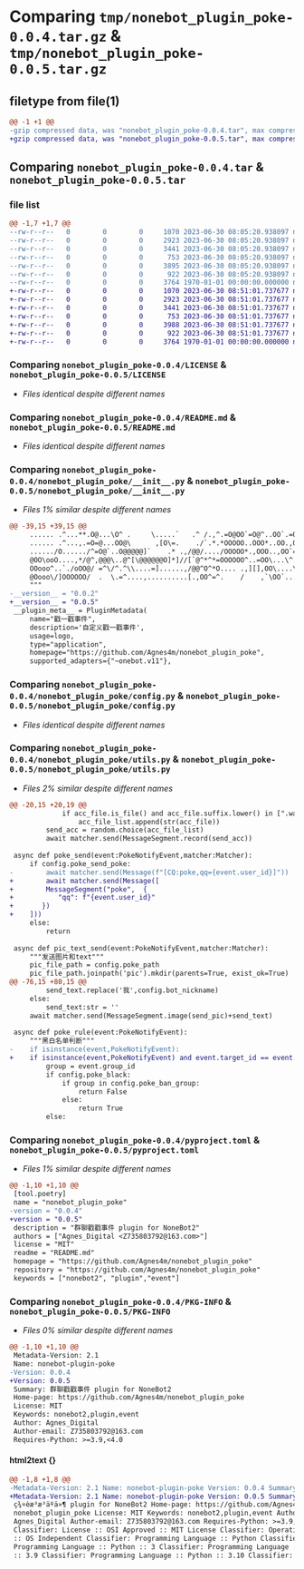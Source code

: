 # Comparing `tmp/nonebot_plugin_poke-0.0.4.tar.gz` & `tmp/nonebot_plugin_poke-0.0.5.tar.gz`

## filetype from file(1)

```diff
@@ -1 +1 @@
-gzip compressed data, was "nonebot_plugin_poke-0.0.4.tar", max compression
+gzip compressed data, was "nonebot_plugin_poke-0.0.5.tar", max compression
```

## Comparing `nonebot_plugin_poke-0.0.4.tar` & `nonebot_plugin_poke-0.0.5.tar`

### file list

```diff
@@ -1,7 +1,7 @@
--rw-r--r--   0        0        0     1070 2023-06-30 08:05:20.938097 nonebot_plugin_poke-0.0.4/LICENSE
--rw-r--r--   0        0        0     2923 2023-06-30 08:05:20.938097 nonebot_plugin_poke-0.0.4/README.md
--rw-r--r--   0        0        0     3441 2023-06-30 08:05:20.938097 nonebot_plugin_poke-0.0.4/nonebot_plugin_poke/__init__.py
--rw-r--r--   0        0        0      753 2023-06-30 08:05:20.938097 nonebot_plugin_poke-0.0.4/nonebot_plugin_poke/config.py
--rw-r--r--   0        0        0     3895 2023-06-30 08:05:20.938097 nonebot_plugin_poke-0.0.4/nonebot_plugin_poke/utils.py
--rw-r--r--   0        0        0      922 2023-06-30 08:05:20.938097 nonebot_plugin_poke-0.0.4/pyproject.toml
--rw-r--r--   0        0        0     3764 1970-01-01 00:00:00.000000 nonebot_plugin_poke-0.0.4/PKG-INFO
+-rw-r--r--   0        0        0     1070 2023-06-30 08:51:01.737677 nonebot_plugin_poke-0.0.5/LICENSE
+-rw-r--r--   0        0        0     2923 2023-06-30 08:51:01.737677 nonebot_plugin_poke-0.0.5/README.md
+-rw-r--r--   0        0        0     3441 2023-06-30 08:51:01.737677 nonebot_plugin_poke-0.0.5/nonebot_plugin_poke/__init__.py
+-rw-r--r--   0        0        0      753 2023-06-30 08:51:01.737677 nonebot_plugin_poke-0.0.5/nonebot_plugin_poke/config.py
+-rw-r--r--   0        0        0     3988 2023-06-30 08:51:01.737677 nonebot_plugin_poke-0.0.5/nonebot_plugin_poke/utils.py
+-rw-r--r--   0        0        0      922 2023-06-30 08:51:01.737677 nonebot_plugin_poke-0.0.5/pyproject.toml
+-rw-r--r--   0        0        0     3764 1970-01-01 00:00:00.000000 nonebot_plugin_poke-0.0.5/PKG-INFO
```

### Comparing `nonebot_plugin_poke-0.0.4/LICENSE` & `nonebot_plugin_poke-0.0.5/LICENSE`

 * *Files identical despite different names*

### Comparing `nonebot_plugin_poke-0.0.4/README.md` & `nonebot_plugin_poke-0.0.5/README.md`

 * *Files identical despite different names*

### Comparing `nonebot_plugin_poke-0.0.4/nonebot_plugin_poke/__init__.py` & `nonebot_plugin_poke-0.0.5/nonebot_plugin_poke/__init__.py`

 * *Files 1% similar despite different names*

```diff
@@ -39,15 +39,15 @@
     ...... .^...**.O@...\O^ .     \.....`   .^ /.,^.=O@OO`=O@^..OO`.=OO\
     ...... .^...,.=O=@...OO@\      ,[O\=.    ./`.*.*OOOOO..OOO*..OO.,OOO
     ....../O....../^=O@`..O@@@@@]`    .* .,/@@/..../OOOOO*.,OOO..,OO`=OO
     @OO\ooO....,*/@^,@@@\..@^[\@@@@@@O]*]//[`@^*^*=OOOOOO^..=OO\...\^.\@
     OOooo^..`./oOO@/ =^\/^.^\\....=]......,/@@^O^*O.... .,][],OO\....\`.
     @Oooo\/]OOOOOO/  .  \.=^....,..........[.,OO^=^.    /    ,`\OO`.....
     """
-__version__ = "0.0.2"
+__version__ = "0.0.5"
 __plugin_meta__ = PluginMetadata(
     name="戳一戳事件",
     description='自定义戳一戳事件',
     usage=logo,
     type="application",
     homepage="https://github.com/Agnes4m/nonebot_plugin_poke",
     supported_adapters={"~onebot.v11"},
```

### Comparing `nonebot_plugin_poke-0.0.4/nonebot_plugin_poke/config.py` & `nonebot_plugin_poke-0.0.5/nonebot_plugin_poke/config.py`

 * *Files identical despite different names*

### Comparing `nonebot_plugin_poke-0.0.4/nonebot_plugin_poke/utils.py` & `nonebot_plugin_poke-0.0.5/nonebot_plugin_poke/utils.py`

 * *Files 2% similar despite different names*

```diff
@@ -20,15 +20,19 @@
             if acc_file.is_file() and acc_file.suffix.lower() in [".wav",".mp3",".acc"]:
                 acc_file_list.append(str(acc_file))
         send_acc = random.choice(acc_file_list)
         await matcher.send(MessageSegment.record(send_acc))
     
 async def poke_send(event:PokeNotifyEvent,matcher:Matcher):
     if config.poke_send_poke:
-        await matcher.send(Message(f"[CQ:poke,qq={event.user_id}]"))
+        await matcher.send(Message([
+        MessageSegment("poke",  {
+           "qq": f"{event.user_id}"
+       })
+    ]))
     else:
         return
     
 async def pic_text_send(event:PokeNotifyEvent,matcher:Matcher):
     """发送图片和text"""
     pic_file_path = config.poke_path
     pic_file_path.joinpath('pic').mkdir(parents=True, exist_ok=True)
@@ -76,15 +80,15 @@
         send_text.replace('我',config.bot_nickname)
     else:
         send_text:str = ''
     await matcher.send(MessageSegment.image(send_pic)+send_text)
 
 async def poke_rule(event:PokeNotifyEvent):
     """黑白名单判断"""
-    if isinstance(event,PokeNotifyEvent):
+    if isinstance(event,PokeNotifyEvent) and event.target_id == event.self_id:
         group = event.group_id
         if config.poke_black:
             if group in config.poke_ban_group:
                 return False
             else:
                 return True
         else:
```

### Comparing `nonebot_plugin_poke-0.0.4/pyproject.toml` & `nonebot_plugin_poke-0.0.5/pyproject.toml`

 * *Files 1% similar despite different names*

```diff
@@ -1,10 +1,10 @@
 [tool.poetry]
 name = "nonebot_plugin_poke"
-version = "0.0.4"
+version = "0.0.5"
 description = "群聊戳戳事件 plugin for NoneBot2"
 authors = ["Agnes_Digital <Z735803792@163.com>"]
 license = "MIT"
 readme = "README.md"
 homepage = "https://github.com/Agnes4m/nonebot_plugin_poke"
 repository = "https://github.com/Agnes4m/nonebot_plugin_poke"
 keywords = ["nonebot2", "plugin","event"]
```

### Comparing `nonebot_plugin_poke-0.0.4/PKG-INFO` & `nonebot_plugin_poke-0.0.5/PKG-INFO`

 * *Files 0% similar despite different names*

```diff
@@ -1,10 +1,10 @@
 Metadata-Version: 2.1
 Name: nonebot-plugin-poke
-Version: 0.0.4
+Version: 0.0.5
 Summary: 群聊戳戳事件 plugin for NoneBot2
 Home-page: https://github.com/Agnes4m/nonebot_plugin_poke
 License: MIT
 Keywords: nonebot2,plugin,event
 Author: Agnes_Digital
 Author-email: Z735803792@163.com
 Requires-Python: >=3.9,<4.0
```

#### html2text {}

```diff
@@ -1,8 +1,8 @@
-Metadata-Version: 2.1 Name: nonebot-plugin-poke Version: 0.0.4 Summary:
+Metadata-Version: 2.1 Name: nonebot-plugin-poke Version: 0.0.5 Summary:
 ç¾¤èæ³æ³äºä»¶ plugin for NoneBot2 Home-page: https://github.com/Agnes4m/
 nonebot_plugin_poke License: MIT Keywords: nonebot2,plugin,event Author:
 Agnes_Digital Author-email: Z735803792@163.com Requires-Python: >=3.9,<4.0
 Classifier: License :: OSI Approved :: MIT License Classifier: Operating System
 :: OS Independent Classifier: Programming Language :: Python Classifier:
 Programming Language :: Python :: 3 Classifier: Programming Language :: Python
 :: 3.9 Classifier: Programming Language :: Python :: 3.10 Classifier:
```

